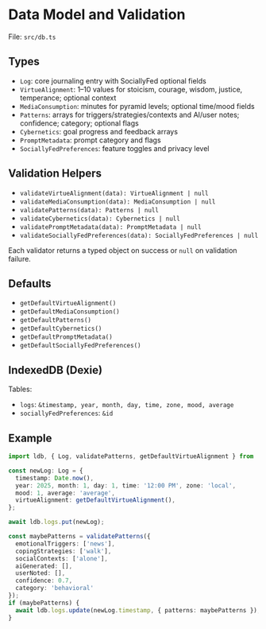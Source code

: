 # Data Model and Validation

File: `src/db.ts`

## Types
- `Log`: core journaling entry with SociallyFed optional fields
- `VirtueAlignment`: 1–10 values for stoicism, courage, wisdom, justice, temperance; optional context
- `MediaConsumption`: minutes for pyramid levels; optional time/mood fields
- `Patterns`: arrays for triggers/strategies/contexts and AI/user notes; confidence; category; optional flags
- `Cybernetics`: goal progress and feedback arrays
- `PromptMetadata`: prompt category and flags
- `SociallyFedPreferences`: feature toggles and privacy level

## Validation Helpers
- `validateVirtueAlignment(data): VirtueAlignment | null`
- `validateMediaConsumption(data): MediaConsumption | null`
- `validatePatterns(data): Patterns | null`
- `validateCybernetics(data): Cybernetics | null`
- `validatePromptMetadata(data): PromptMetadata | null`
- `validateSociallyFedPreferences(data): SociallyFedPreferences | null`

Each validator returns a typed object on success or `null` on validation failure.

## Defaults
- `getDefaultVirtueAlignment()`
- `getDefaultMediaConsumption()`
- `getDefaultPatterns()`
- `getDefaultCybernetics()`
- `getDefaultPromptMetadata()`
- `getDefaultSociallyFedPreferences()`

## IndexedDB (Dexie)
Tables:
- `logs`: `&timestamp, year, month, day, time, zone, mood, average`
- `sociallyFedPreferences`: `&id`

## Example
```ts
import ldb, { Log, validatePatterns, getDefaultVirtueAlignment } from '@/db';

const newLog: Log = {
  timestamp: Date.now(),
  year: 2025, month: 1, day: 1, time: '12:00 PM', zone: 'local',
  mood: 1, average: 'average',
  virtueAlignment: getDefaultVirtueAlignment(),
};

await ldb.logs.put(newLog);

const maybePatterns = validatePatterns({
  emotionalTriggers: ['news'],
  copingStrategies: ['walk'],
  socialContexts: ['alone'],
  aiGenerated: [],
  userNoted: [],
  confidence: 0.7,
  category: 'behavioral'
});
if (maybePatterns) {
  await ldb.logs.update(newLog.timestamp, { patterns: maybePatterns });
}
```